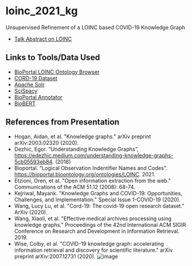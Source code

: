 # loinc_2021_kg
Unsupervised Refinement of a LOINC based COVID-19 Knowledge Graph

* [Talk Abstract on LOINC](https://loinc.org/conference/virtual-2021/presentations/#vanschaik)

## Links to Tools/Data Used

* [BioPortal LOINC Ontology Browser](https://bioportal.bioontology.org/ontologies/LOINC/?p=classes&conceptid=root)
* [CORD-19 Dataset](https://allenai.org/data/cord-19)
* [Apache Solr](https://solr.apache.org/)
* [SciSpacy](https://allenai.github.io/scispacy/)
* [BioPortal Annotator](https://bioportal.bioontology.org/annotator)
* [BioBERT](https://github.com/dmis-lab/biobert)

## References from Presentation

* Hogan, Aidan, et al. "Knowledge graphs." arXiv preprint arXiv:2003.02320 (2020).
* Dezhic, Egor. “Understanding Knowledge Graphs”, https://edezhic.medium.com/understanding-knowledge-graphs-5cb05593eb84. (2018)
* Bioportal. “Logical Observation Indentifier Names and Codes”. https://bioportal.bioontology.org/ontologies/LOINC. 2021.
* Etzioni, Oren, et al. "Open information extraction from the web." Communications of the ACM 51.12 (2008): 68-74.
* Kejriwal, Mayank. "Knowledge Graphs and COVID-19: Opportunities, Challenges, and Implementation." Special Issue 1-COVID-19 (2020).
* Wang, Lucy Lu, et al. "Cord-19: The covid-19 open research dataset." ArXiv (2020).
* Wang, Xiaoli, et al. "Effective medical archives processing using knowledge graphs." Proceedings of the 42nd International ACM SIGIR Conference on Research and Development in Information Retrieval. 2019.
* Wise, Colby, et al. "COVID-19 knowledge graph: accelerating information retrieval and discovery for scientific literature." arXiv preprint arXiv:2007.12731 (2020).
![image](https://user-images.githubusercontent.com/51389662/110649659-ca53f500-8187-11eb-9988-c7b944fd7173.png)
